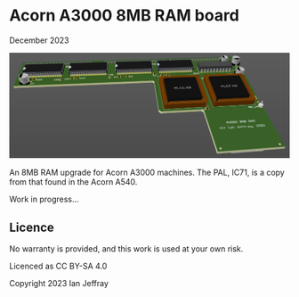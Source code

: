 # Acorn A3000 8MB RAM board

December 2023


![3D View](Generated/A3000_8MB_3D_View.PNG)

An 8MB RAM upgrade for Acorn A3000 machines.  The PAL, IC71, is a copy from that found in the Acorn A540.

Work in progress...


## Licence

No warranty is provided, and this work is used at your own risk.  

Licenced as CC BY-SA 4.0

Copyright 2023 Ian Jeffray

